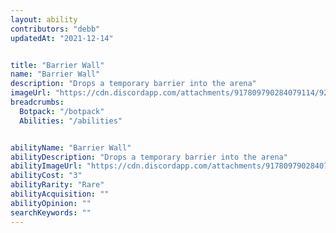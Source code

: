```yaml
---
layout: ability
contributors: "debb"
updatedAt: "2021-12-14"


title: "Barrier Wall"
name: "Barrier Wall"
description: "Drops a temporary barrier into the arena"
imageUrl: "https://cdn.discordapp.com/attachments/917809790284079114/921861952211402752/Screenshot_20211218-212241_Discord.jpg"
breadcrumbs:
  Botpack: "/botpack"
  Abilities: "/abilities"


abilityName: "Barrier Wall"
abilityDescription: "Drops a temporary barrier into the arena"
abilityImageUrl: "https://cdn.discordapp.com/attachments/917809790284079114/921861952211402752/Screenshot_20211218-212241_Discord.jpg"
abilityCost: "3"
abilityRarity: "Rare"
abilityAcquisition: ""
abilityOpinion: ""
searchKeywords: ""
---
```

